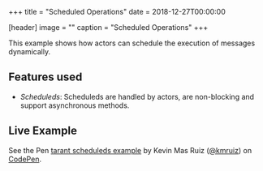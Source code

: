 +++
title = "Scheduled Operations"
date = 2018-12-27T00:00:00

[header]
image = ""
caption = "Scheduled Operations"
+++

This example shows how actors can schedule the execution of messages dynamically.

## Features used

* *Scheduleds*: Scheduleds are handled by actors, are non-blocking and support asynchronous methods.

## Live Example

<p data-height="265" data-theme-id="0" data-slug-hash="LMjBOq" data-default-tab="js,result" data-user="kmruiz" data-pen-title="tarant scheduleds example" class="codepen">See the Pen <a href="https://codepen.io/kmruiz/pen/LMjBOq/">tarant scheduleds example</a> by Kevin Mas Ruiz (<a href="https://codepen.io/kmruiz">@kmruiz</a>) on <a href="https://codepen.io">CodePen</a>.</p>
<script async src="https://static.codepen.io/assets/embed/ei.js"></script>